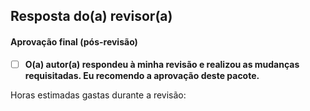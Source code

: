 
## Resposta do(a) revisor(a)

#### Aprovação final (pós-revisão)

- [ ] **O(a) autor(a) respondeu à minha revisão e realizou as mudanças requisitadas. Eu recomendo a aprovação deste pacote.**


<!--Por favor, preencha a estimativa abaixo.-->
Horas estimadas gastas durante a revisão:

